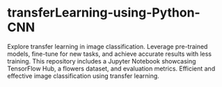 # transferLearning-using-Python-CNN
Explore transfer learning in image classification. Leverage pre-trained models, fine-tune for new tasks, and achieve accurate results with less training. This repository includes a Jupyter Notebook showcasing TensorFlow Hub, a flowers dataset, and evaluation metrics. Efficient and effective image classification using transfer learning.
